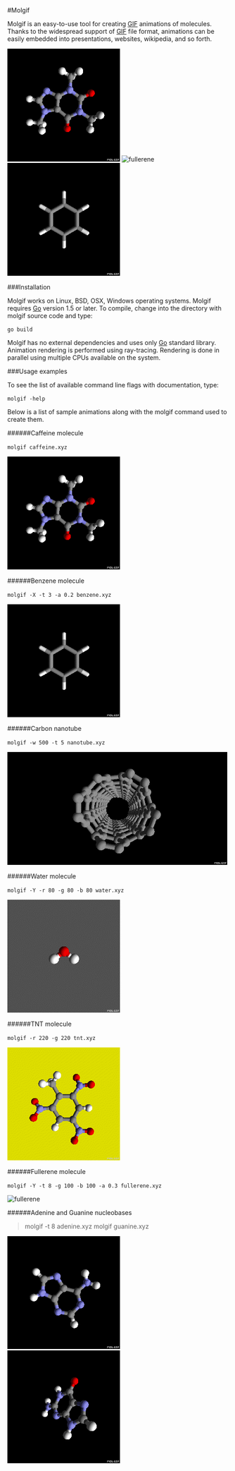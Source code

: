 #Molgif

Molgif is an easy-to-use tool for creating
[GIF](https://en.wikipedia.org/wiki/GIF) animations of molecules. Thanks to the
widespread support of [GIF](https://en.wikipedia.org/wiki/GIF) file format,
animations can be easily embedded into presentations, websites, wikipedia, and
so forth.

![caffeine](caffeine.gif)
![fullerene](fullerene.gif)
![benzene](benzene.gif)

###Installation

Molgif works on Linux, BSD, OSX, Windows operating systems. Molgif requires
[Go](https://golang.org) version 1.5 or later. To compile, change into the
directory with molgif source code and type:

    go build

Molgif has no external dependencies and uses only [Go](https://golang.org)
standard library. Animation rendering is performed using ray-tracing. Rendering
is done in parallel using multiple CPUs available on the system.

###Usage examples

To see the list of available command line flags with documentation, type:

    molgif -help

Below is a list of sample animations along with the molgif command used to
create them.

######Caffeine molecule

`molgif caffeine.xyz`

![caffeine](caffeine.gif)

######Benzene molecule

`molgif -X -t 3 -a 0.2 benzene.xyz`

![benzene](benzene.gif)

######Carbon nanotube

`molgif -w 500 -t 5 nanotube.xyz`

![nanotube](nanotube.gif)

######Water molecule

`molgif -Y -r 80 -g 80 -b 80 water.xyz`

![water](water.gif)

######TNT molecule

`molgif -r 220 -g 220 tnt.xyz`

![tnt](tnt.gif)

######Fullerene molecule

`molgif -Y -t 8 -g 100 -b 100 -a 0.3 fullerene.xyz`

![fullerene](fullerene.gif)

######Adenine and Guanine nucleobases

> molgif -t 8 adenine.xyz
> molgif guanine.xyz

![adenine](adenine.gif)
![guanine](guanine.gif)
